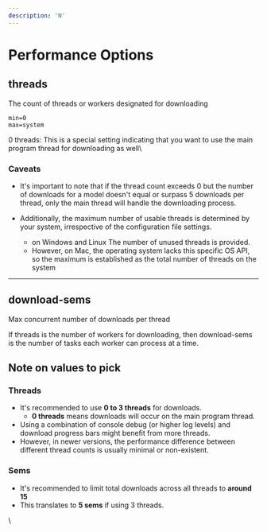```yaml
---
description: 'N'
---
```


# Performance Options





## threads

The count of threads or workers designated for downloading

```
min=0
max=system
```

0 threads: This is a special setting indicating that you want to use the main program thread for downloading as well\


### Caveats

* It's important to note that if the thread count exceeds 0 but the number of downloads for a model doesn't equal or surpass 5 downloads per thread, only the main thread will handle the downloading process.
*   Additionally, the maximum number of usable threads is determined by your system, irrespective of the configuration file settings.



    * &#x20;on Windows and Linux The number of unused threads is provided.&#x20;
    * However, on Mac, the operating system lacks this specific OS API, so the maximum is established as the total number of threads on the system



***

## download-sems

Max concurrent number of downloads per thread

If threads is the number of workers for downloading, then download-sems is the number of tasks each worker can process at a time.



## Note on values to pick

### Threads

* It's recommended to use **0 to 3 threads** for downloads.
  * **0 threads** means downloads will occur on the main program thread.
* Using a combination of console debug (or higher log levels) and download progress bars might benefit from more threads.
* However, in newer versions, the performance difference between different thread counts is usually minimal or non-existent.

### Sems

* It's recommended to limit total downloads across all threads to **around 15**
* This translates to **5 sems** if using 3 threads.

\
